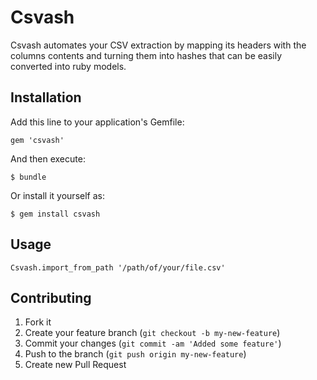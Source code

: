 # Csvash

Csvash automates your CSV extraction by mapping its headers with the columns contents and turning them into hashes that can be easily converted into ruby models.

## Installation

Add this line to your application's Gemfile:

    gem 'csvash'

And then execute:

    $ bundle

Or install it yourself as:

    $ gem install csvash

## Usage

    Csvash.import_from_path '/path/of/your/file.csv'

## Contributing

1. Fork it
2. Create your feature branch (`git checkout -b my-new-feature`)
3. Commit your changes (`git commit -am 'Added some feature'`)
4. Push to the branch (`git push origin my-new-feature`)
5. Create new Pull Request
